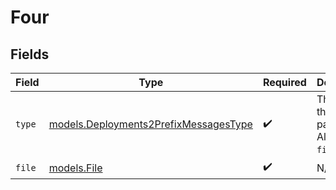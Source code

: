 # Four


## Fields

| Field                                                                                | Type                                                                                 | Required                                                                             | Description                                                                          |
| ------------------------------------------------------------------------------------ | ------------------------------------------------------------------------------------ | ------------------------------------------------------------------------------------ | ------------------------------------------------------------------------------------ |
| `type`                                                                               | [models.Deployments2PrefixMessagesType](../models/deployments2prefixmessagestype.md) | :heavy_check_mark:                                                                   | The type of the content part. Always `file`.                                         |
| `file`                                                                               | [models.File](../models/file.md)                                                     | :heavy_check_mark:                                                                   | N/A                                                                                  |